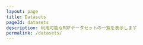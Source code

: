 ```yaml
---
layout: page
title: Datasets
pageId: datasets
description: 利用可能なRDFデータセットの一覧を表示します
permalink: /datasets/
---
```




<!-- JekyllでJSONデータを埋め込む -->
<script type="application/json" id="datasets-json">{{ site.data.datasets | jsonify }}</script>

<div id="DatasetsListView"></div>


<script>
document.addEventListener('DOMContentLoaded', async function() {
  // DatasetsManager経由でデータ取得（タグカラーCSSも生成される）
  const datasetLoader = window.DatasetsManager.getInstance();
  let datasets = [];
  try {
    datasets = await datasetLoader.getDatasets();
  } catch (e) {
    console.error('Failed to load datasets:', e);
  }
  if (!datasets || datasets.length === 0) return;
  renderDatasets(datasets);
});

function renderDatasets(datasets) {
  const container = document.getElementById('DatasetsListView');
  container.innerHTML = '';
  const ul = document.createElement('ul');
  ul.className = 'datasets';
  datasets.forEach(dataset => {
    const li = document.createElement('li');
    li.className = 'dataset';
    // DatasetCard.jsで従来通り描画
    const datasetCard = new DatasetCard(dataset, {
      showDescription: true,
      showTags: true,
      showLink: true,
      linkBaseUrl: window.SITE_BASE_URL || "",
      iconRendering: 'svgOverlap',
      showHeaderMeta: true
    });
    const cardEl = datasetCard.getElement();
    li.appendChild(cardEl);
    ul.appendChild(li);
  });
  container.appendChild(ul);
}
</script>

